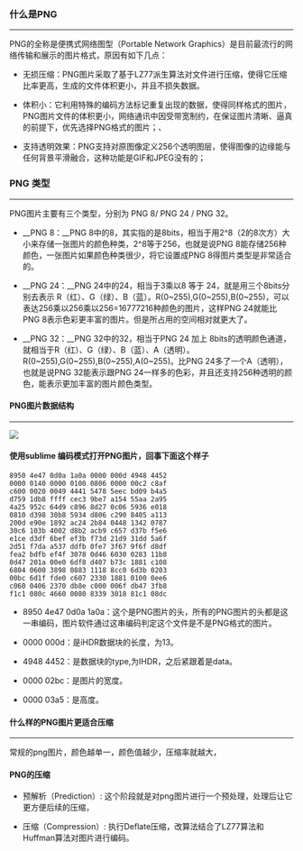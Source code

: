 ### 什么是PNG

----

PNG的全称是便携式网络图型（Portable Network Graphics）是目前最流行的网络传输和展示的图片格式，原因有如下几点：

+ 无损压缩：PNG图片采取了基于LZ77派生算法对文件进行压缩，使得它压缩比率更高，生成的文件体积更小，并且不损失数据。

+ 体积小：它利用特殊的编码方法标记重复出现的数据，使得同样格式的图片，PNG图片文件的体积更小，网络通讯中因受带宽制约，在保证图片清晰、逼真的前提下，优先选择PNG格式的图片；、

+ 支持透明效果：PNG支持对原图像定义256个透明图层，使得图像的边缘能与任何背景平滑融合，这种功能是GIF和JPEG没有的；


### PNG 类型
---

PNG图片主要有三个类型，分别为 PNG 8/ PNG 24 / PNG 32。


+ __PNG 8：__PNG 8中的8，其实指的是8bits，相当于用2^8（2的8次方）大小来存储一张图片的颜色种类，2^8等于256，也就是说PNG 8能存储256种颜色，一张图片如果颜色种类很少，将它设置成PNG 8得图片类型是非常适合的。

+ __PNG 24：__PNG 24中的24，相当于3乘以8 等于 24，就是用三个8bits分别去表示 R（红）、G（绿）、B（蓝）。R(0~255),G(0~255),B(0~255)，可以表达256乘以256乘以256=16777216种颜色的图片，这样PNG 24就能比PNG 8表示色彩更丰富的图片。但是所占用的空间相对就更大了。


+ __PNG 32：__PNG 32中的32，相当于PNG 24 加上 8bits的透明颜色通道，就相当于R（红）、G（绿）、B（蓝）、A（透明）。R(0~255),G(0~255),B(0~255),A(0~255)。比PNG 24多了一个A（透明），也就是说PNG 32能表示跟PNG 24一样多的色彩，并且还支持256种透明的颜色，能表示更加丰富的图片颜色类型。


#### PNG图片数据结构

---
![](https://user-gold-cdn.xitu.io/2019/3/17/1698be9854359e46?imageView2/0/w/1280/h/960/ignore-error/1)

#### 使用sublime 编码模式打开PNG图片，回事下面这个样子

```
8950 4e47 0d0a 1a0a 0000 000d 4948 4452
0000 0140 0000 0100 0806 0000 00c2 c8af
c600 0020 0049 4441 5478 5eec bd09 b4a5
d759 1db8 ffff cec3 9be7 a154 55aa 2a95
4a25 952c 64d9 c896 8d27 0c06 5936 e018
0810 d398 30b8 5934 d806 c290 8405 a113
200d e90e 1892 ac24 2b84 0448 1342 0787
30c6 103b 4002 d8b2 acb9 c657 d37b f5e6
e1ce d3df 6bef ef3b f73d 21d9 31dd 5a6f
2d51 f7da a537 ddfb 0fe7 3f67 9f6f d8df
fea2 bdfb ef4f 3078 0d46 6030 0283 11b8
0d47 201a 00e0 6df8 d407 b73c 1881 c108
6804 0600 3898 0883 1118 8cc0 6d3b 0203
00bc 6d1f fde0 c607 2330 1881 0100 0ee6
c060 0406 2370 db8e c000 006f db47 3fb8
f1c1 080c 4660 0080 8339 3018 81c1 08dc
```

+ 8950 4e47 0d0a 1a0a：这个是PNG图片的头，所有的PNG图片的头都是这一串编码，图片软件通过这串编码判定这个文件是不是PNG格式的图片。


+ 0000 000d：是iHDR数据块的长度，为13。

+ 4948 4452：是数据块的type,为IHDR，之后紧跟着是data。

+ 0000 02bc：是图片的宽度。

+ 0000 03a5：是高度。

#### 什么样的PNG图片更适合压缩
---

常规的png图片，颜色越单一，颜色值越少，压缩率就越大，


#### PNG的压缩

+ 预解析（Prediction）: 这个阶段就是对png图片进行一个预处理，处理后让它更方便后续的压缩，

+ 压缩（Compression）: 执行Deflate压缩，改算法结合了LZ77算法和Huffman算法对图片进行编码。



































